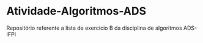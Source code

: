 # Atividade-Algoritmos-ADS
Repositório referente a lista de exercício B da disciplina de algoritmos ADS-IFPI
